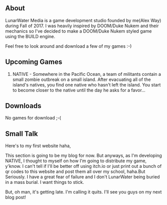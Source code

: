 ## About

LunarWater Media is a game development studio founded by me(Alex Way) during Fall of 2017. I was heavily inspired by DOOM/Duke Nukem and their mechanics so I've decided to make a DOOM/Duke Nukem styled game using the BUILD engine. 

Feel free to look around and download a few of my games :-)

## Upcoming Games
1. NATIVE - Somewhere in the Pacific Ocean, a team of militants contain a small zombie outbreak on a small island. After evacuating all of the island's natives, you find one native who hasn't left the island. You start to become closer to the native until the day he asks for a favor...

## Downloads

No games for download ;-(

## Small Talk

Here's to my first website haha,

This section is going to be my blog for now. But anyways, as I'm developing NATIVE, I thought to myself on how I'm going to distribute my game, y'know. I can't tell if I'll be better off using itch.io or just print out a bunch of qr codes to this website and post them all over my school, haha.But Seriously. I have a great fear of failure and I don't LunarWater being buried in a mass burial. I want things to stick.

But, oh man, it's getting late. I'm calling it quits. I'll see you guys on my next blog post!

